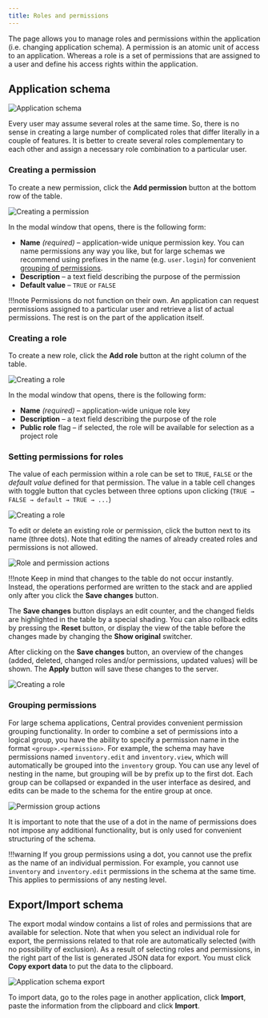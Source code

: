 ```yaml
---
title: Roles and permissions
---
```


The page allows you to manage roles and permissions within the application (i.e. changing application schema). A permission is an atomic unit of access to an application. Whereas a role is a set of permissions that are assigned to a user and define his access rights within the application.

## Application schema

![Application schema](./assets/app-schema.png)

Every user may assume several roles at the same time. So, there is no sense in creating a large number of complicated roles that differ literally in a couple of features. It is better to create several roles complementary to each other and assign a necessary role combination to a particular user.

### Creating a permission

To create a new permission, click the **Add permission** button at the bottom row of the table.

![Creating a permission](./assets/add-permission.png)

In the modal window that opens, there is the following form:

- **Name** _(required)_ – application-wide unique permission key. You can name permissions any way you like, but for large schemas we recommend using prefixes in the name (e.g. `user.login`) for convenient [grouping of permissions](#grouping-permissions).
- **Description** – a text field describing the purpose of the permission
- **Default value** – `TRUE` or `FALSE`

!!!note
    Permissions do not function on their own. An application can request permissions assigned to a particular user and retrieve a list of actual permissions. The rest is on the part of the application itself.


### Creating a role

To create a new role, click the **Add role** button at the right column of the table.

![Creating a role](./assets/add-role.png)

In the modal window that opens, there is the following form:

- **Name** _(required)_ – application-wide unique role key
- **Description** – a text field describing the purpose of the role
- **Public role** flag – if selected, the role will be available for selection as a project role

### Setting permissions for roles

The value of each permission within a role can be set to `TRUE`, `FALSE` or the _default value_ defined for that permission. The value in a table cell changes with toggle button that cycles between three options upon clicking (`TRUE → FALSE → default → TRUE → ...`)

![Creating a role](./assets/app-schema-changed.png)

To edit or delete an existing role or permission, click the button next to its name (three dots). Note that editing the names of already created roles and permissions is not allowed.

![Role and permission actions](./assets/app-schema-actions.png)

!!!note
    Keep in mind that changes to the table do not occur instantly. Instead, the operations performed are written to the stack and are applied only after you click the **Save changes** button.

The **Save changes** button displays an edit counter, and the changed fields are highlighted in the table by a special shading. You can also rollback edits by pressing the **Reset** button, or display the view of the table before the changes made by changing the **Show original** switcher.

After clicking on the **Save changes** button, an overview of the changes (added, deleted, changed roles and/or permissions, updated values) will be shown. The **Apply** button will save these changes to the server.

![Creating a role](./assets/app-schema-changes.png)

### Grouping permissions

For large schema applications, Central provides convenient permission grouping functionality. In order to combine a set of permissions into a logical group, you have the ability to specify a permission name in the format `<group>.<permission>`. For example, the schema may have permissions named `inventory.edit` and `inventory.view`, which will automatically be grouped into the `inventory` group. You can use any level of nesting in the name, but grouping will be by prefix up to the first dot. Each group can be collapsed or expanded in the user interface as desired, and edits can be made to the schema for the entire group at once.

![Permission group actions](./assets/app-schema-group.png)

It is important to note that the use of a dot in the name of permissions does not impose any additional functionality, but is only used for convenient structuring of the schema.

!!!warning
    If you group permissions using a dot, you cannot use the prefix as the name of an individual permission. For example, you cannot use `inventory` and `inventory.edit` permissions in the schema at the same time. This applies to permissions of any nesting level.

## Export/Import schema

The export modal window contains a list of roles and permissions that are available for selection. Note that when you select an individual role for export, the permissions related to that role are automatically selected (with no possibility of exclusion). As a result of selecting roles and permissions, in the right part of the list is generated JSON data for export. You must click **Copy export data** to put the data to the clipboard.

![Application schema export](./assets/app-schema-export.png)

To import data, go to the roles page in another application, click **Import**, paste the information from the clipboard and click **Import**.
